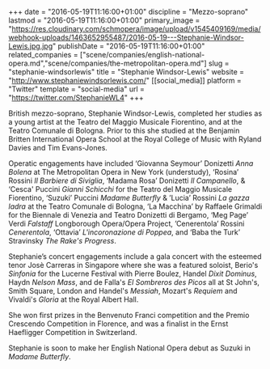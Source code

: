 +++
date = "2016-05-19T11:16:00+01:00"
discipline = "Mezzo-soprano"
lastmod = "2016-05-19T11:16:00+01:00"
primary_image = "https://res.cloudinary.com/schmopera/image/upload/v1545409169/media/webhook-uploads/1463652955487/2016-05-19---Stephanie-Windsor-Lewis.jpg.jpg"
publishDate = "2016-05-19T11:16:00+01:00"
related_companies = ["scene/companies/english-national-opera.md","scene/companies/the-metropolitan-opera.md"]
slug = "stephanie-windsorlewis"
title = "Stephanie Windsor-Lewis"
website = "http://www.stephaniewindsorlewis.com/"
[[social_media]]
platform = "Twitter"
template = "social-media"
url = "https://twitter.com/StephanieWL4"
+++

British mezzo-soprano, Stephanie Windsor-Lewis, completed her studies as a young artist at the Teatro del Maggio Musicale Fiorentino, and at the Teatro Comunale di Bologna. Prior to this she studied at the Benjamin Britten International Opera School at the Royal College of Music with Ryland Davies and Tim Evans-Jones.
 
Operatic engagements have included ‘Giovanna Seymour’ Donizetti *Anna Bolena* at The Metropolitan Opera in New York (understudy), ‘Rosina’ Rossini *Il Barbiere di Siviglia*, ‘Madama Rosa’ Donizetti *Il Campanello*, & ‘Cesca' Puccini *Gianni Schicchi* for the Teatro del Maggio Musicale Fiorentino, ‘Suzuki’ Puccini *Madame Butterfly* & ’Lucia’ Rossini *La gazza ladra* at the Teatro Comunale di Bologna, ‘La Macchina’ by Raffaele Grimaldi for the Biennale di Venezia and Teatro Donizetti di Bergamo, ‘Meg Page’ Verdi *Falstaff* Longborough Opera/Opera Project, ’Cenerentola’ Rossini *Cenerentola*, ‘Ottavia’ *L'incoronazione di Poppea*, and ‘Baba the Turk’ Stravinsky *The Rake's Progress*. 

Stephanie’s concert engagements include a gala concert with the esteemed tenor Josè Carreras in Singapore where she was a featured soloist, Berio's *Sinfonia* for the Lucerne Festival with Pierre Boulez, Handel *Dixit Dominus*, Haydn *Nelson Mass*, and de Falla's *El Sombreros des Picos* all at St John's, Smith Square, London and Handel's *Messiah*, Mozart's *Requiem* and Vivaldi's *Gloria* at the Royal Albert Hall. 

She won first prizes in the Benvenuto Franci competition and the Premio Crescendo Competition in Florence, and was a finalist in the Ernst Haefligger Competition in Switzerland.
 
Stephanie is soon to make her English National Opera debut as Suzuki in *Madame Butterfly*.
